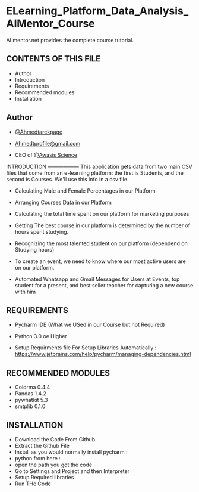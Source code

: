 
# ELearning_Platform_Data_Analysis_AlMentor_Course
ALmentor.net provides the complete course tutorial.


CONTENTS OF THIS FILE
---------------------
 * Author
 * Introduction
 * Requirements
 * Recommended modules
 * Installation

## Author

- [@Ahmedtarekpage](https://github.com/Ahmedtarekpage)

- Ahmedtprofile@gmail.com 

- CEO of [@Awasis Science](https://www.awasisscience.com)



INTRODUCTION
——————
This application gets data from two main CSV files that come from an e-learning platform: the first is Students, and the second is Courses.
We'll use this info in a csv file.

 
 * Calculating Male and Female Percentages in our Platform

 * Arranging Courses Data in our Platform
 
 * Calculating the total time spent on our platform for marketing purposes

 * Getting The best course in our platform is determined by the number of hours spent studying.
 
 * Recognizing the most talented student on our platform (dependend on Studying hours)

 * To create an event, we need to know where our most active users are on our platform.

 * Automated Whatsapp and Gmail Messages for Users at Events, top student for a present, and best seller teacher for capturing a new course with him

REQUIREMENTS
------------

 * Pycharm IDE (What we USed in our Course but not Required)

 * Python 3.0 oe Higher
 
 * Setup Requirments file For Setup Libraries Automatically : https://www.jetbrains.com/help/pycharm/managing-dependencies.html

RECOMMENDED MODULES
-------------------

 * Colorma 0.4.4
 * Pandas 1.4.2
 * pywhatkit 5.3
 * smtplib 0.1.0 

INSTALLATION
------------
 
 * Download the Code From Github
 * Extract the Github File
 * Install as you would normally install pycharm : 
 * python from here : 
 * open the path you got the code
 * Go to Settings and Project and then Interpreter
 * Setup Required libraries 
 * Run THe Code

 


   
